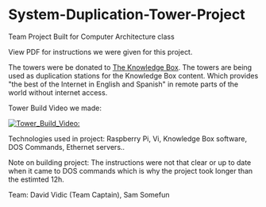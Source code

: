 # System-Duplication-Tower-Project
Team Project Built for Computer Architecture class

View PDF for instructions we were given for this project.


The towers were be donated to [The Knowledge Box](theknowledgebox.info). The towers are being used as duplication stations for the
Knowledge Box content. Which provides "the best of the Internet in English and Spanish" in remote parts of the world without internet access. 

Tower Build Video we made:

[![Tower_Build_Video:](https://img.youtube.com/vi/TSE_Lp63H7c/0.jpg)](https://www.youtube.com/watch?v=TSE_Lp63H7c)

Technologies used in project: Raspberry Pi, Vi, Knowledge Box software, DOS Commands, Ethernet servers..

Note on building project: 
  The instructions were not that clear or up to date when it came to DOS commands which is why the project took longer than the estimted 12h. 
  
Team: David Vidic (Team Captain), Sam Somefun
